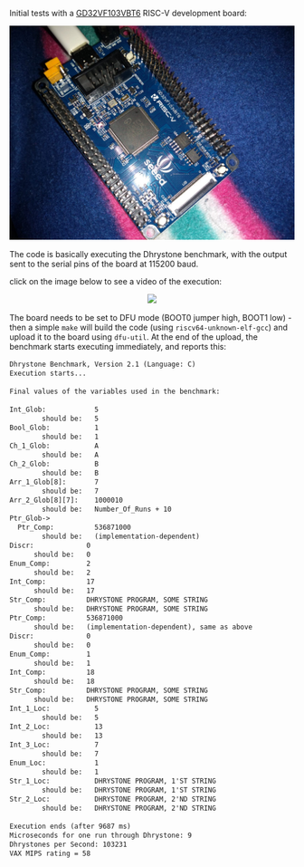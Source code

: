Initial tests with a [GD32VF103VBT6](https://www.seeedstudio.com/SeeedStudio-GD32-RISC-V-Dev-Board-p-4302.html)
RISC-V development board:

<center>
<img src="contrib/GD32VF103VBT6.jpg">
</center>

The code is basically executing the Dhrystone benchmark,
with the output sent to the serial pins of the board 
at 115200 baud.

click on the image below to see a video of the execution:

<center>
<a href="https://youtu.be/x549RQl1Npc" target="_blank">
<img src="https://img.youtube.com/vi/x549RQl1Npc/0.jpg">
</a>
</center>

The board needs to be set to DFU mode (BOOT0 jumper high, 
BOOT1 low) - then a simple `make` will build the code
(using `riscv64-unknown-elf-gcc`) and upload it to the
board using `dfu-util`. At the end of the upload, the
benchmark starts executing immediately, and reports this:

    Dhrystone Benchmark, Version 2.1 (Language: C)
    Execution starts...
    
    Final values of the variables used in the benchmark:
    
    Int_Glob:            5
            should be:   5
    Bool_Glob:           1
            should be:   1
    Ch_1_Glob:           A
            should be:   A
    Ch_2_Glob:           B
            should be:   B
    Arr_1_Glob[8]:       7
            should be:   7
    Arr_2_Glob[8][7]:    1000010
            should be:   Number_Of_Runs + 10
    Ptr_Glob->
      Ptr_Comp:          536871000
            should be:   (implementation-dependent)
    Discr:             0
          should be:   0
    Enum_Comp:         2
          should be:   2
    Int_Comp:          17
          should be:   17
    Str_Comp:          DHRYSTONE PROGRAM, SOME STRING
          should be:   DHRYSTONE PROGRAM, SOME STRING
    Ptr_Comp:          536871000
          should be:   (implementation-dependent), same as above
    Discr:             0
          should be:   0
    Enum_Comp:         1
          should be:   1
    Int_Comp:          18
          should be:   18
    Str_Comp:          DHRYSTONE PROGRAM, SOME STRING
          should be:   DHRYSTONE PROGRAM, SOME STRING
    Int_1_Loc:           5
            should be:   5
    Int_2_Loc:           13
            should be:   13
    Int_3_Loc:           7
            should be:   7
    Enum_Loc:            1
            should be:   1
    Str_1_Loc:           DHRYSTONE PROGRAM, 1'ST STRING
            should be:   DHRYSTONE PROGRAM, 1'ST STRING
    Str_2_Loc:           DHRYSTONE PROGRAM, 2'ND STRING
            should be:   DHRYSTONE PROGRAM, 2'ND STRING
    
    Execution ends (after 9687 ms)
    Microseconds for one run through Dhrystone: 9
    Dhrystones per Second: 103231
    VAX MIPS rating = 58

